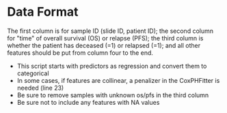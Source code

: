 
# Data Format
The first column is for sample ID (slide ID, patient ID); the second column for "time" of overall survival (OS) or relapse (PFS); the third column is whether the patient has deceased (=1) or relapsed (=1); and all other features should be put from column four to the end.    
- This script starts with predictors as regression and convert them to categorical
- In some cases, if features are collinear, a penalizer in the CoxPHFitter is needed (line 23)
- Be sure to remove samples with unknown os/pfs in the third column
- Be sure not to include any features with NA values
